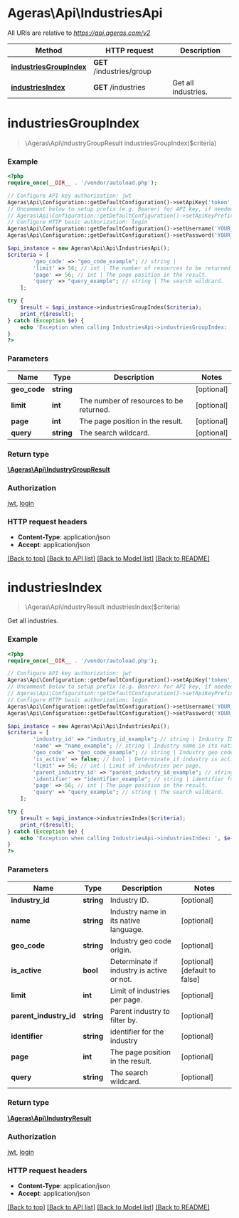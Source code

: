 # Ageras\Api\IndustriesApi

All URIs are relative to *https://api.ageras.com/v2*

Method | HTTP request | Description
------------- | ------------- | -------------
[**industriesGroupIndex**](IndustriesApi.md#industriesGroupIndex) | **GET** /industries/group | 
[**industriesIndex**](IndustriesApi.md#industriesIndex) | **GET** /industries | Get all industries.


# **industriesGroupIndex**
> \Ageras\Api\IndustryGroupResult industriesGroupIndex($criteria)



### Example
```php
<?php
require_once(__DIR__ . '/vendor/autoload.php');

// Configure API key authorization: jwt
Ageras\Api\Configuration::getDefaultConfiguration()->setApiKey('token', 'YOUR_API_KEY');
// Uncomment below to setup prefix (e.g. Bearer) for API key, if needed
// Ageras\Api\Configuration::getDefaultConfiguration()->setApiKeyPrefix('token', 'Bearer');
// Configure HTTP basic authorization: login
Ageras\Api\Configuration::getDefaultConfiguration()->setUsername('YOUR_USERNAME');
Ageras\Api\Configuration::getDefaultConfiguration()->setPassword('YOUR_PASSWORD');

$api_instance = new Ageras\Api\Api\IndustriesApi();
$criteria = [
        'geo_code' => "geo_code_example"; // string | 
        'limit' => 56; // int | The number of resources to be returned.
        'page' => 56; // int | The page position in the result.
        'query' => "query_example"; // string | The search wildcard.
    ];

try {
    $result = $api_instance->industriesGroupIndex($criteria);
    print_r($result);
} catch (Exception $e) {
    echo 'Exception when calling IndustriesApi->industriesGroupIndex: ', $e->getMessage(), PHP_EOL;
}
?>
```

### Parameters

Name | Type | Description  | Notes
------------- | ------------- | ------------- | -------------
 **geo_code** | **string**|  | [optional]
 **limit** | **int**| The number of resources to be returned. | [optional]
 **page** | **int**| The page position in the result. | [optional]
 **query** | **string**| The search wildcard. | [optional]

### Return type

[**\Ageras\Api\IndustryGroupResult**](../Model/IndustryGroupResult.md)

### Authorization

[jwt](../../README.md#jwt), [login](../../README.md#login)

### HTTP request headers

 - **Content-Type**: application/json
 - **Accept**: application/json

[[Back to top]](#) [[Back to API list]](../../README.md#documentation-for-api-endpoints) [[Back to Model list]](../../README.md#documentation-for-models) [[Back to README]](../../README.md)

# **industriesIndex**
> \Ageras\Api\IndustryResult industriesIndex($criteria)

Get all industries.

### Example
```php
<?php
require_once(__DIR__ . '/vendor/autoload.php');

// Configure API key authorization: jwt
Ageras\Api\Configuration::getDefaultConfiguration()->setApiKey('token', 'YOUR_API_KEY');
// Uncomment below to setup prefix (e.g. Bearer) for API key, if needed
// Ageras\Api\Configuration::getDefaultConfiguration()->setApiKeyPrefix('token', 'Bearer');
// Configure HTTP basic authorization: login
Ageras\Api\Configuration::getDefaultConfiguration()->setUsername('YOUR_USERNAME');
Ageras\Api\Configuration::getDefaultConfiguration()->setPassword('YOUR_PASSWORD');

$api_instance = new Ageras\Api\Api\IndustriesApi();
$criteria = [
        'industry_id' => "industry_id_example"; // string | Industry ID.
        'name' => "name_example"; // string | Industry name in its native language.
        'geo_code' => "geo_code_example"; // string | Industry geo code origin.
        'is_active' => false; // bool | Determinate if industry is active or not.
        'limit' => 56; // int | Limit of industries per page.
        'parent_industry_id' => "parent_industry_id_example"; // string | Parent industry to filter by.
        'identifier' => "identifier_example"; // string | identifier for the industry
        'page' => 56; // int | The page position in the result.
        'query' => "query_example"; // string | The search wildcard.
    ];

try {
    $result = $api_instance->industriesIndex($criteria);
    print_r($result);
} catch (Exception $e) {
    echo 'Exception when calling IndustriesApi->industriesIndex: ', $e->getMessage(), PHP_EOL;
}
?>
```

### Parameters

Name | Type | Description  | Notes
------------- | ------------- | ------------- | -------------
 **industry_id** | **string**| Industry ID. | [optional]
 **name** | **string**| Industry name in its native language. | [optional]
 **geo_code** | **string**| Industry geo code origin. | [optional]
 **is_active** | **bool**| Determinate if industry is active or not. | [optional] [default to false]
 **limit** | **int**| Limit of industries per page. | [optional]
 **parent_industry_id** | **string**| Parent industry to filter by. | [optional]
 **identifier** | **string**| identifier for the industry | [optional]
 **page** | **int**| The page position in the result. | [optional]
 **query** | **string**| The search wildcard. | [optional]

### Return type

[**\Ageras\Api\IndustryResult**](../Model/IndustryResult.md)

### Authorization

[jwt](../../README.md#jwt), [login](../../README.md#login)

### HTTP request headers

 - **Content-Type**: application/json
 - **Accept**: application/json

[[Back to top]](#) [[Back to API list]](../../README.md#documentation-for-api-endpoints) [[Back to Model list]](../../README.md#documentation-for-models) [[Back to README]](../../README.md)

